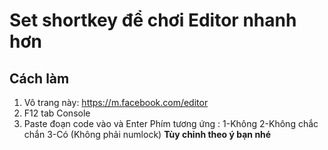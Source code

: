 # Set shortkey để chơi Editor nhanh hơn

## Cách làm
1. Vô trang này: https://m.facebook.com/editor
2. F12 tab Console
3. Paste đoạn code vào và Enter
Phím tương ứng :
1-Không
2-Không chắc chắn
3-Có
(Không phải numlock)
**Tùy chỉnh theo ý bạn nhé**
